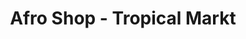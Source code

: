 ---
title: "Afro Shop - Tropical Markt"
url: /berlin/afro-shop-tropical-markt/
shop: Lebensmittel
---